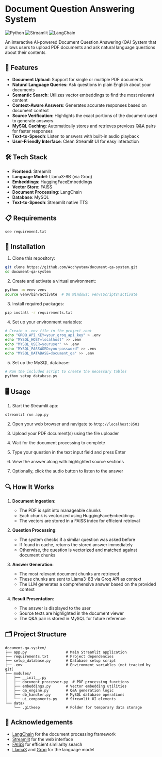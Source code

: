 # Document Question Answering System

![Python](https://img.shields.io/badge/python-3.8%2B-blue)
![Streamlit](https://img.shields.io/badge/streamlit-1.24.0-red)
![LangChain](https://img.shields.io/badge/langchain-0.0.235-green)

An interactive AI-powered Document Question Answering (QA) System that allows users to upload PDF documents and ask natural language questions about their contents.

## 🌟 Features

- **Document Upload**: Support for single or multiple PDF documents
- **Natural Language Queries**: Ask questions in plain English about your documents
- **Semantic Search**: Utilizes vector embeddings to find the most relevant content
- **Context-Aware Answers**: Generates accurate responses based on document context
- **Source Verification**: Highlights the exact portions of the document used to generate answers
- **MySQL Caching**: Automatically stores and retrieves previous Q&A pairs for faster responses
- **Text-to-Speech**: Listen to answers with built-in audio playback
- **User-Friendly Interface**: Clean Streamlit UI for easy interaction

## 🛠️ Tech Stack

- **Frontend**: Streamlit
- **Language Model**: Llama3-8B (via Groq)
- **Embeddings**: HuggingFaceEmbeddings
- **Vector Store**: FAISS
- **Document Processing**: LangChain
- **Database**: MySQL
- **Text-to-Speech**: Streamlit native TTS

## 📋 Requirements

```
see requirement.txt
```

## 🚀 Installation

1. Clone this repository:
```bash
git clone https://github.com/Acchyutam/document-qa-system.git
cd document-qa-system
```

2. Create and activate a virtual environment:
```bash
python -m venv venv
source venv/bin/activate  # On Windows: venv\Scripts\activate
```

3. Install required packages:
```bash
pip install -r requirements.txt
```

4. Set up your environment variables:
```bash
# Create a .env file in the project root
echo "GROQ_API_KEY=your_groq_api_key" > .env
echo "MYSQL_HOST=localhost" >> .env
echo "MYSQL_USER=youruser" >> .env
echo "MYSQL_PASSWORD=yourpassword" >> .env
echo "MYSQL_DATABASE=document_qa" >> .env
```

5. Set up the MySQL database:
```bash
# Run the included script to create the necessary tables
python setup_database.py
```

## 🖥️ Usage

1. Start the Streamlit app:
```bash
streamlit run app.py
```

2. Open your web browser and navigate to `http://localhost:8501`

3. Upload your PDF document(s) using the file uploader

4. Wait for the document processing to complete

5. Type your question in the text input field and press Enter

6. View the answer along with highlighted source sections

7. Optionally, click the audio button to listen to the answer

## 🔍 How It Works

1. **Document Ingestion**:
   - The PDF is split into manageable chunks
   - Each chunk is vectorized using HuggingFaceEmbeddings
   - The vectors are stored in a FAISS index for efficient retrieval

2. **Question Processing**:
   - The system checks if a similar question was asked before
   - If found in cache, returns the stored answer immediately
   - Otherwise, the question is vectorized and matched against document chunks

3. **Answer Generation**:
   - The most relevant document chunks are retrieved
   - These chunks are sent to Llama3-8B via Groq API as context
   - The LLM generates a comprehensive answer based on the provided context

4. **Result Presentation**:
   - The answer is displayed to the user
   - Source texts are highlighted in the document viewer
   - The Q&A pair is stored in MySQL for future reference

## 🗂️ Project Structure

```
document-qa-system/
├── app.py                  # Main Streamlit application
├── requirements.txt        # Project dependencies
├── setup_database.py       # Database setup script
├── .env                    # Environment variables (not tracked by git)
├── modules/
│   ├── __init__.py
│   ├── document_processor.py  # PDF processing functions
│   ├── embeddings.py       # Vector embedding utilities
│   ├── qa_engine.py        # Q&A generation logic
│   ├── db_handler.py       # MySQL database operations
│   └── ui_components.py    # Streamlit UI elements
└── data/
    └── .gitkeep            # Folder for temporary data storage
```



## 🙏 Acknowledgements

- [LangChain](https://github.com/hwchase17/langchain) for the document processing framework
- [Streamlit](https://streamlit.io/) for the web interface
- [FAISS](https://github.com/facebookresearch/faiss) for efficient similarity search
- [Llama3](https://ai.meta.com/llama/) and [Groq](https://groq.com/) for the language model

